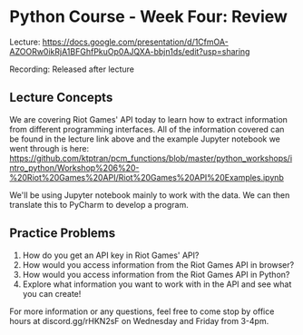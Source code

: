 # Python Course - Week Four: Review
Lecture: https://docs.google.com/presentation/d/1CfmOA-AZOORw0ikRjA1BFGhfPkuOp0AJQXA-bbjn1ds/edit?usp=sharing

Recording: Released after lecture

## Lecture Concepts
We are covering Riot Games' API today to learn how to extract information from different programming
interfaces.
All of the information covered can be found in the lecture link above and the example Jupyter notebook we went through is here: 
https://github.com/ktptran/pcm_functions/blob/master/python_workshops/intro_python/Workshop%206%20-%20Riot%20Games%20API/Riot%20Games%20API%20Examples.ipynb

We'll be using Jupyter notebook mainly to work with the data. We can then translate this to PyCharm to develop a program.

## Practice Problems
1. How do you get an API key in Riot Games' API?
2. How would you access information from the Riot Games API in browser?
3. How would you access information from the Riot Games API in Python?
4. Explore what information you want to work with in the API and see what you can create!

For more information or any questions, feel free to come stop by office hours at discord.gg/rHKN2sF on Wednesday and Friday from 3-4pm.
